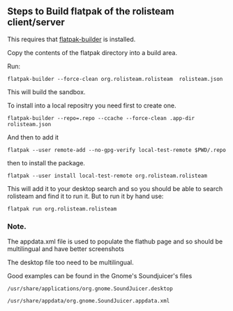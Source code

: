 ## Steps to Build flatpak of the rolisteam client/server 

This requires that [flatpak-builder](https://github.com/flatpak/flatpak-builder) is installed. 

Copy the contents of the flatpak directory into a build area.

Run:

    flatpak-builder --force-clean org.rolisteam.rolisteam  rolisteam.json

This will build the sandbox.

To install into a local repositry you need first to create one.

    flatpak-builder --repo=.repo --ccache --force-clean .app-dir rolisteam.json

And then to add it

    flatpak --user remote-add --no-gpg-verify local-test-remote $PWD/.repo


then to install the package.

    flatpak --user install local-test-remote org.rolisteam.rolisteam

This will add it to your desktop search and so you should be able to search rolisteam and find it to run it. But to run it by hand use:

    flatpak run org.rolisteam.rolisteam


### Note. 

The appdata.xml file is used to populate the flathub page and so should be multilingual and have better screenshots


The desktop file too need to be multilingual. 

Good examples can be found in the Gnome's Soundjuicer's files  

`/usr/share/applications/org.gnome.SoundJuicer.desktop`

`/usr/share/appdata/org.gnome.SoundJuicer.appdata.xml`
